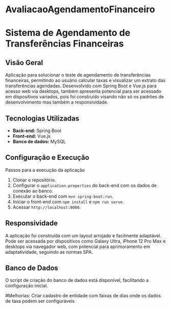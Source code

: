# AvaliacaoAgendamentoFinanceiro

# Sistema de Agendamento de Transferências Financeiras

## Visão Geral
Aplicação para solucionar o teste de agendamento de transferências financeiras, permitindo ao usuário calcular taxas e visualizar um extrato das transferências agendadas. Desenvolvido com Spring Boot e Vue.js para acesso web via desktops, também apresenta potencial para ser acessado em dispositivos variados, pois foi construído visando não só os padrões de desenvolvimento mas também a responsividade.

## Tecnologias Utilizadas
- **Back-end:** Spring Boot
- **Front-end:** Vue.js 
- **Banco de dados:** MySQL

## Configuração e Execução
Passos para a execução da aplicação
1. Clonar o repositório.
2. Configurar o `application.properties` do back-end com os dados de conexão ao banco.
3. Executar o back-end com `mvn spring-boot:run`.
4. Iniciar o front-end com `npm install` e `npm run serve`.
5. Acessar `http://localhost:8080`.

## Responsividade
A aplicação foi construída com um layout arrojado e facilmente adaptável. Pode ser acessada por dispositivos como Galaxy Ultra, iPhone 12 Pro Max e desktops via navegador web, com potencial para aprimoramento em adaptatividade, seguindo as normas SPA.

## Banco de Dados
O script de criação do banco de dados está disponível, facilitando a configuração inicial.

#Melhorias: 
Criar cadastro de entidade com faixas de dias onde os dados de taxa podem ser configuráveis
